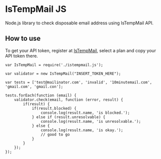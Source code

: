 # IsTempMail JS
Node.js library to check disposable email address using IsTempMail API.

## How to use
To get your API token, register at [IsTempMail](https://www.istempmail.com/sign-up), select a plan and copy your API token there.
    
    var IsTempMail = require('./istempmail.js');
    
    var validator = new IsTempMail("INSERT_TOKEN_HERE");
    
    var tests = ['test@mailinator.com', 'invalid', '10minutemail.com', 'gmail.com', 'gmail.con'];
    
    tests.forEach(function (email) {
        validator.check(email, function (error, result) {
            if(result) {
                if(result.blocked) {
                    console.log(result.name, 'is blocked.');
                } else if (result.unresolvable) {
                    console.log(result.name, 'is unresolvable.');
                } else {
                    console.log(result.name, 'is okay.');
                    // good to go
                }
            }
        });
    });